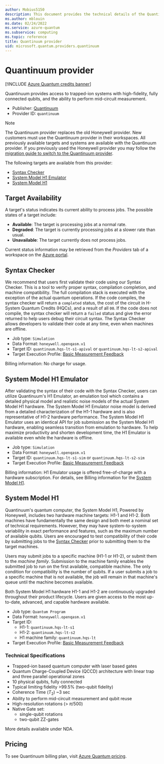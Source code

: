 ```yaml
---
author: Mobius5150
description: This document provides the technical details of the Quantinuum quantum provider
ms.author: mblouin
ms.date: 02/24/2022
ms.service: azure-quantum
ms.subservice: computing
ms.topic: reference
title: Quantinuum provider
uid: microsoft.quantum.providers.quantinuum
---
```


# Quantinuum provider

[!INCLUDE [Azure Quantum credits banner](includes/azure-quantum-credits.md)]

Quantinuum provides access to trapped-ion systems with high-fidelity, fully connected qubits, and the ability to perform mid-circuit measurement.

- Publisher: [Quantinuum](https://www.quantinuum.com)
- Provider ID: `quantinuum`

> [!Note]
> The Quantinuum provider replaces the old Honeywell provider. New customers must use the Quantinuum provider in their workspaces. All previously available targets and systems are available with the Quantinuum provider. If you previously used the Honeywell provider you may follow the [migration guide to switch to the Quantinuum provider](xref:microsoft.quantum.providers.honeywell.migration).

The following targets are available from this provider:

- [Syntax Checker](#syntax-checker)
- [System Model H1 Emulator](#system-model-h1-emulator)
- [System Model H1](#system-model-h1)

## Target Availability

A target's status indicates its current ability to process jobs. The possible states of a target include:

- **Available**: The target is processing jobs at a normal rate.
- **Degraded**: The target is currently processing jobs at a slower rate than usual.
- **Unavailable**: The target currently does not process jobs.

Current status information may be retrieved from the *Providers* tab of a workspace on the [Azure portal](https://portal.azure.com).

## Syntax Checker

We recommend that users first validate their code using our Syntax Checker. This is a tool to verify proper syntax, compilation completion, and machine compatibility. The full compilation stack is executed with the exception of the actual quantum operations. If the code compiles, the syntax checker will return a `completed` status, the cost of the circuit in H-System Quantum Credits (HQCs), and a result of all `00`. If the code does not compile, the syntax checker will return a `failed` status and give the error returned to help users debug their circuit syntax. The Syntax Checker allows developers to validate their code at any time, even when  machines are offline.

- Job type: `Simulation`
- Data Format: `honeywell.openqasm.v1`
- Target ID: `quantinuum.hqs-lt-s1-apival` or `quantinuum.hqs-lt-s2-apival`
- Target Execution Profile: [Basic Measurement Feedback](xref:microsoft.quantum.target-profiles)

Billing information:  No charge for usage.

## System Model H1 Emulator

After validating the syntax of their code with the Syntax Checker, users can utilize Quantinuum's H1 Emulator, an emulation tool which contains a detailed physical model and realistic noise models of the actual System Model H1 hardware. The System Model H1 Emulator noise model is derived from a detailed characterization of the H1-1 hardware and is also representative of  H1-2 hardware performance. The System Model H1 Emulator uses an identical API for job submission as the System Model H1 hardware, enabling seamless transition from emulation to hardware. To help maximize productivity and shorten development time, the H1 Emulator is available even while the hardware is offline.

- Job type: `Simulation`
- Data Format: `honeywell.openqasm.v1`
- Target ID:  `quantinuum.hqs-lt-s1-sim` or `quantinuum.hqs-lt-s2-sim`
- Target Execution Profile: [Basic Measurement Feedback](xref:microsoft.quantum.target-profiles)

Billing information: H1 Emulator usage is offered free-of-charge with a hardware subscription. For details, see Billing information for the [System Model H1](#system-model-h1).

## System Model H1

Quantinuum's quantum computer, the System Model H1, Powered by Honeywell, includes two hardware machine targets: H1-1 and H1-2.  Both machines have fundamentally the same design and both meet a nominal set of technical requirements. However, they may have system-to-system variability in exact performance and features, such as the maximum number of available qubits. Users are encouraged to test compatibility of their code by submitting jobs to the [Syntax Checker](#syntax-checker) prior to submitting them to the target machines.  

Users may submit jobs to a specific machine (H1-1 or H1-2), or submit them to the *machine family*.  Submission to the machine family enables the submitted job to run on the first available, compatible machine. The only condition for compatibility is the number of qubits. If a user submits a job to a specific machine that is not available, the job will remain in that machine's queue until the machine becomes available.

Both System Model H1 hardware H1-1 and H1-2 are continuously upgraded throughout their product lifecycle. Users are given access to the most up-to-date, advanced, and capable hardware available.

- Job type: `Quantum Program`
- Data Format: `honeywell.openqasm.v1`
- Target ID:
  - H1-1: `quantinuum.hqs-lt-s1` 
  - H1-2: `quantinuum.hqs-lt-s2`
  - H1 machine family: `quantinuum.hqs-lt`
- Target Execution Profile: [Basic Measurement Feedback](xref:microsoft.quantum.target-profiles)


### Technical Specifications

- Trapped-ion based quantum computer with laser based gates
- Quantum Charge-Coupled Device (QCCD) architecture with linear trap and three parallel operational zones
- 10 physical qubits, fully connected
- Typical limiting fidelity >99.5% (two-qubit fidelity)
- Coherence Time ($T_2$) ~3 sec
- Ability to perform mid-circuit measurement and qubit reuse
- High-resolution rotations (> $\pi$/500)
- Native Gate set:
  - single-qubit rotations
  - two-qubit ZZ-gates

More details available under NDA.

## Pricing

To see Quantinuum billing plan, visit [Azure Quantum pricing](xref:microsoft.quantum.providers-pricing).
